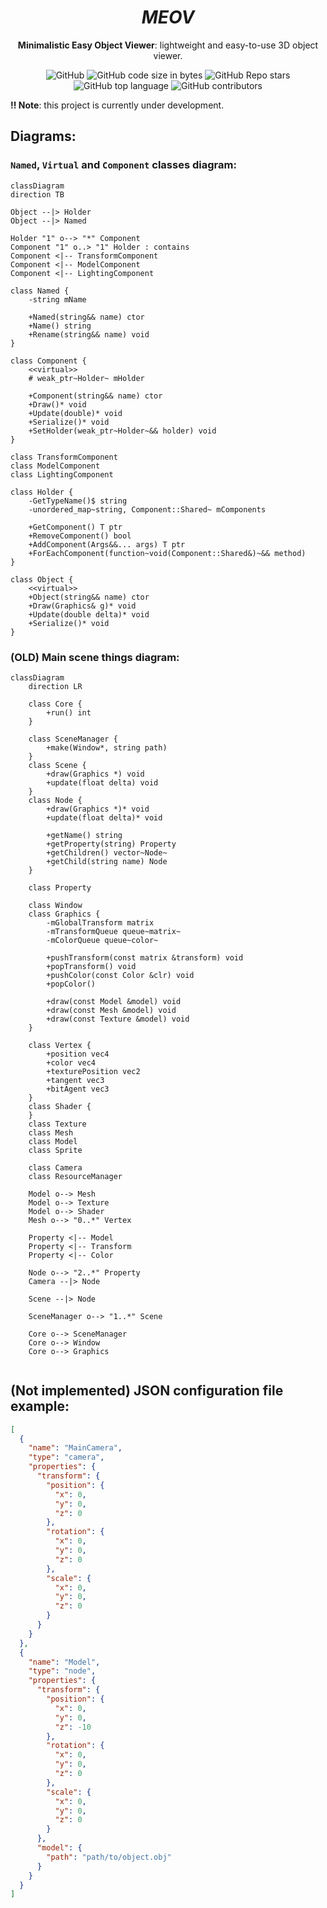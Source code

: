 <div align="center">

# **_MEOV_**

**Minimalistic Easy Object Viewer**: lightweight and easy-to-use 3D object viewer.

![GitHub](https://img.shields.io/github/license/seigtm/meov)
![GitHub code size in bytes](https://img.shields.io/github/languages/code-size/seigtm/meov)
![GitHub Repo stars](https://img.shields.io/github/stars/seigtm/meov)
![GitHub top language](https://img.shields.io/github/languages/top/seigtm/meov)
![GitHub contributors](https://img.shields.io/github/contributors/seigtm/meov)

</div>


**‼️ Note**: this project is currently under development.

## **Diagrams:**

### `Named`, `Virtual` and `Component` classes diagram:

```mermaid
classDiagram
direction TB

Object --|> Holder
Object --|> Named

Holder "1" o--> "*" Component
Component "1" o..> "1" Holder : contains
Component <|-- TransformComponent
Component <|-- ModelComponent
Component <|-- LightingComponent

class Named {
    -string mName

    +Named(string&& name) ctor
    +Name() string
    +Rename(string&& name) void
}

class Component {
    <<virtual>>
    # weak_ptr~Holder~ mHolder

    +Component(string&& name) ctor
    +Draw()* void
    +Update(double)* void
    +Serialize()* void
    +SetHolder(weak_ptr~Holder~&& holder) void
}

class TransformComponent
class ModelComponent
class LightingComponent

class Holder {
    -GetTypeName()$ string
    -unordered_map~string, Component::Shared~ mComponents

    +GetComponent() T ptr
    +RemoveComponent() bool
    +AddComponent(Args&&... args) T ptr
    +ForEachComponent(function~void(Component::Shared&)~&& method)
}

class Object {
    <<virtual>>
    +Object(string&& name) ctor
    +Draw(Graphics& g)* void
    +Update(double delta)* void
    +Serialize()* void
}

```

### (OLD) Main scene things diagram:

```mermaid
classDiagram
    direction LR

    class Core {
        +run() int
    }

    class SceneManager {
        +make(Window*, string path)
    }
    class Scene {
        +draw(Graphics *) void
        +update(float delta) void
    }
    class Node {
        +draw(Graphics *)* void
        +update(float delta)* void

        +getName() string
        +getProperty(string) Property
        +getChildren() vector~Node~
        +getChild(string name) Node
    }

    class Property

    class Window
    class Graphics {
        -mGlobalTransform matrix
        -mTransformQueue queue~matrix~
        -mColorQueue queue~color~

        +pushTransform(const matrix &transform) void
        +popTransform() void
        +pushColor(const Color &clr) void
        +popColor()

        +draw(const Model &model) void
        +draw(const Mesh &model) void
        +draw(const Texture &model) void
    }

    class Vertex {
        +position vec4
        +color vec4
        +texturePosition vec2
        +tangent vec3
        +bitAgent vec3
    }
    class Shader {
    }
    class Texture
    class Mesh
    class Model
    class Sprite

    class Camera
    class ResourceManager

    Model o--> Mesh
    Model o--> Texture
    Model o--> Shader
    Mesh o--> "0..*" Vertex

    Property <|-- Model
    Property <|-- Transform
    Property <|-- Color

    Node o--> "2..*" Property
    Camera --|> Node

    Scene --|> Node

    SceneManager o--> "1..*" Scene

    Core o--> SceneManager
    Core o--> Window
    Core o--> Graphics


```

## (Not implemented) JSON configuration file example:

```json
[
  {
    "name": "MainCamera",
    "type": "camera",
    "properties": {
      "transform": {
        "position": {
          "x": 0,
          "y": 0,
          "z": 0
        },
        "rotation": {
          "x": 0,
          "y": 0,
          "z": 0
        },
        "scale": {
          "x": 0,
          "y": 0,
          "z": 0
        }
      }
    }
  },
  {
    "name": "Model",
    "type": "node",
    "properties": {
      "transform": {
        "position": {
          "x": 0,
          "y": 0,
          "z": -10
        },
        "rotation": {
          "x": 0,
          "y": 0,
          "z": 0
        },
        "scale": {
          "x": 0,
          "y": 0,
          "z": 0
        }
      },
      "model": {
        "path": "path/to/object.obj"
      }
    }
  }
]
```

